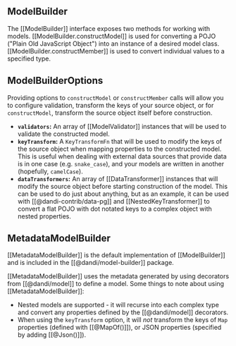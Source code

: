 ## ModelBuilder

The [[ModelBuilder]] interface exposes two methods for working with models.
[[ModelBuilder.constructModel]] is used for converting a POJO ("Plain
Old JavaScript Object") into an instance of a desired model class. 
[[ModelBuilder.constructMember]] is used to convert individual values to
a specified type.

## ModelBuilderOptions

Providing options to `constructModel` or `constructMember` calls will
allow you to configure validation, transform the keys of your source
object, or for `constructModel`, transform the source object itself
before construction.

- **`validators`:** An array of [[ModelValidator]] instances that will be
  used to validate the constructed model.
- **`keyTransform`:** A `KeyTransformFn` that will be used to modify the
  keys of the source object when mapping properties to the constructed
  model. This is useful when dealing with external data sources that
  provide data is in one case (e.g. `snake_case`), and your models are
  written in another (hopefully, `camelCase`).
- **`dataTransformers`:** An array of [[DataTransformer]] instances that
  will modify the source object before starting construction of the model.
  This can be used to do just about anything, but as an example, it can
  be used with [[@dandi-contrib/data-pg]] and [[NestedKeyTransformer]] 
  to convert a flat POJO with dot notated keys to a complex object with
  nested properties.

## MetadataModelBuilder

[[MetadataModelBuilder]] is the default implementation of [[ModelBuilder]]
and is included in the [[@dandi/model-builder]] package.

[[MetadataModelBuilder]] uses the metadata generated by using decorators
from [[@dandi/model]] to define a model. Some things to note about using
[[MetadataModelBuilder]]:

- Nested models are supported - it will recurse into each complex type
  and convert any properties defined by the [[@dandi/model]] decorators.
- When using the `keyTransform` option, it will _not_ transform the keys
  of `Map` properties (defined with [[@MapOf()]]), or JSON properties
  (specified by adding [[@Json()]]).
